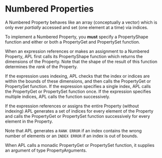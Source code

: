# Numbered Properties

A Numbered Property behaves like an array (conceptually a vector) which is only ever *partially* accessed and set (one element at a time) via indices.

To implement a Numbered Property, you **must** specify a PropertyShape function and either or both a PropertyGet and PropertySet function.

When an expression references or makes an assignment to a Numbered Property, APL first calls its PropertyShape function which returns the dimensions of the Property. Note that the shape of the result of this function determines the *rank* of the Property.

If the expression uses indexing, APL checks that the index or indices are within the bounds of these dimensions, and then calls the PropertyGet or PropertySet function. If the expression specifies a single index, APL calls the PropertyGet or PropertySet function once. If the expression specifies multiple indices, APL calls the function successively.

If the expression references or assigns the entire Property (without indexing) APL generates a set of indices for every element of the Property and calls the PropertyGet or PropertySet function successively for every element in the Property.

Note that APL generates a `RANK ERROR` if an index contains the wrong number of elements or an `INDEX ERROR` if an index is out of bounds.

When APL calls a monadic PropertyGet or PropertySet function, it supplies an argument of type PropertyArguments.
